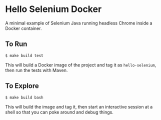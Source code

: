 # Hello Selenium Docker

A minimal example of Selenium Java running headless Chrome inside a Docker container.

## To Run

```
$ make build test
```

This will build a Docker image of the project and tag it as `hello-selenium`, then run the tests with Maven.

## To Explore

```
$ make build bash
```

This will build the image and tag it, then start an interactive session at a shell so that you can poke around and debug things.

